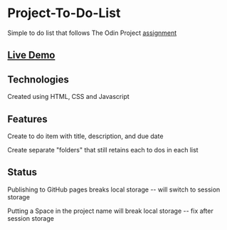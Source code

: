 # Project-To-Do-List
Simple to do list that follows The Odin Project [assignment](https://www.theodinproject.com/paths/full-stack-javascript/courses/javascript/lessons/todo-list)

## [Live Demo](https://ericchi00.github.io/Project-To-Do-List/)

## Technologies
Created using HTML, CSS and Javascript

## Features
Create to do item with title, description, and due date

Create separate "folders" that still retains each to dos in each list

## Status
Publishing to GitHub pages breaks local storage -- will switch to session storage

Putting a Space in the project name will break local storage -- fix after session storage
